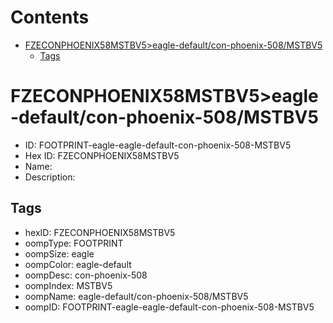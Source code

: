 



Contents
========

* [FZECONPHOENIX58MSTBV5>eagle-default/con-phoenix-508/MSTBV5](#fzeconphoenix58mstbv5eagle-defaultcon-phoenix-508mstbv5)
	* [Tags](#tags)

# FZECONPHOENIX58MSTBV5>eagle-default/con-phoenix-508/MSTBV5

- ID: FOOTPRINT-eagle-eagle-default-con-phoenix-508-MSTBV5
- Hex ID: FZECONPHOENIX58MSTBV5
- Name: 
- Description: 

## Tags

- hexID: FZECONPHOENIX58MSTBV5
- oompType: FOOTPRINT
- oompSize: eagle
- oompColor: eagle-default
- oompDesc: con-phoenix-508
- oompIndex: MSTBV5
- oompName: eagle-default/con-phoenix-508/MSTBV5
- oompID: FOOTPRINT-eagle-eagle-default-con-phoenix-508-MSTBV5
